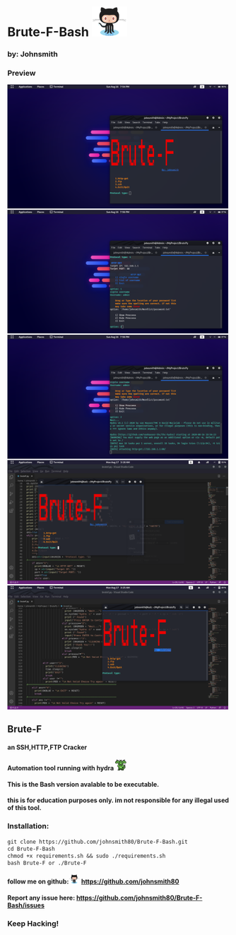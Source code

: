# Brute-F-Bash <img src="img/Octocat.png" width="80" >
### by: Johnsmith

### Preview

<img src="img/1.png" width="500" >

<img src="img/2.png" width="500" >

<img src="img/3.png" width="500" >

<img src="img/4.png" width="500" >

<img src="img/5.png" width="500" >

## Brute-F
#### an SSH,HTTP,FTP Cracker
#### Automation tool running with hydra <img src="img/0.svg" width="25" >
#### This is the Bash version avalable to be executable.
#### this is for education purposes only. im not responsible for any illegal used of this tool. 

### Installation:

    git clone https://github.com/johnsmith80/Brute-F-Bash.git
    cd Brute-F-Bash
    chmod +x requirements.sh && sudo ./requirements.sh
    bash Brute-F or ./Brute-F

#### follow me on github:<img src="img/Octocat.png" width="25" > https://github.com/johnsmith80
#### Report any issue here: https://github.com/johnsmith80/Brute-F-Bash/issues
### Keep Hacking!
